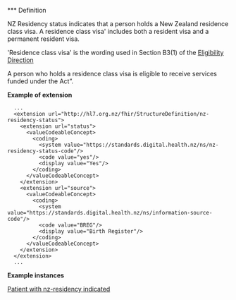 *** Definition

NZ Residency status indicates that a person holds a New Zealand residence class visa.
A residence class visa' includes both a resident visa and a permanent resident visa.

'Residence class visa' is the wording used in Section B3(1) of the 
[Eligibility Direction](https://www.health.govt.nz/system/files/documents/pages/eligibility-direction-2011.pdf)

A person who holds a residence class visa is eligible to receive services funded under the Act”.


**Example of extension**

```
  ...
  <extension url="http://hl7.org.nz/fhir/StructureDefinition/nz-residency-status">
    <extension url="status">
      <valueCodeableConcept>
        <coding>
          <system value="https://standards.digital.health.nz/ns/nz-residency-status-code"/>
          <code value="yes"/>
          <display value="Yes"/>
        </coding>
      </valueCodeableConcept>
    </extension>
    <extension url="source">
      <valueCodeableConcept>
        <coding>
          <system value="https://standards.digital.health.nz/ns/information-source-code"/>
          <code value="BREG"/>
          <display value="Birth Register"/>
        </coding>
      </valueCodeableConcept>
    </extension>
  </extension>
  ...

```

**Example instances**

[Patient with nz-residency indicated](Patient-patient-nz-residency-status.html)